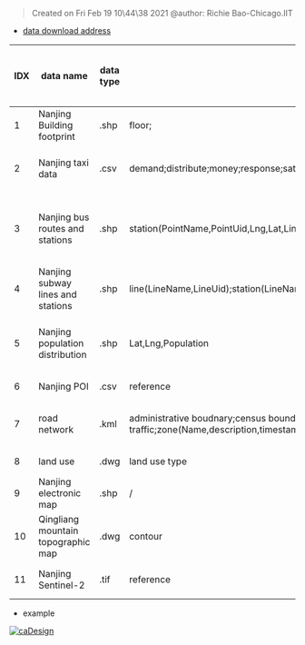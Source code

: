 > Created on Fri Feb 19 10\44\38 2021 @author: Richie Bao-Chicago.IIT

* [data download address](https://github.com/richieBao/guide_to_digitalDesign_of_LAUPArhi_knowledgeStruc/tree/main/data/GIS)

| IDX | data name                          | data type | data fields                                                                                                                                                     | data acquisition time(a)/or upload time(u) | data source(s)/or download address(d) | corresponding file name                                     | note                 | visibility |
|-----|------------------------------------|-----------|-----------------------------------------------------------------------------------------------------------------------------------------------------------------|--------------------------------------------|---------------------------------------|-------------------------------------------------------------|----------------------|------------|
| 1   | Nanjing Building footprint         | .shp      | floor;                                                                                                                                                          | 2020-07-27                                 | CSDN                                  | Nanjing Building footprint Data                             |                      | public     |
| 2   | Nanjing taxi data                  | .csv      | demand;distribute;money;response;satisfy(hour,longitude,latitude,value)                                                                                         | 2016-04-06 to 2016-04-12                   | CSDN                                  | Nanjing taxi data in 2016                                   |                      | public     |
| 3   | Nanjing bus routes and stations    | .shp      | station(PointName,PointUid,Lng,Lat,LineName,LineUid);routes(LineName,LineUid,StartTime,EndTime,WorkTimeDe,StepTimeDe,Direction,Price)                           | 2020-12                                    | CSDN                                  | SHP data of Nanjing bus route and stations in December 2020 |                      | public     |
| 4   | Nanjing subway lines and stations  | .shp      | line(LineName,LineUid);station(LineName,LineUid)                                                                                                                | 2020                                       | CSDN                                  | SHP of Nanjing subway station and line on 2020              |                      | public     |
| 5   | Nanjing population distribution    | .shp      | Lat,Lng,Population                                                                                                                                              | 2020                                       | CSDN                                  | SHP of population distribution in Nanjing in 2020           |                      | public     |
| 6   | Nanjing POI                        | .csv      | reference                                                                                                                                                       | 2019-12                                    | CSDN                                  | Nanjing POI 201912                                          |                      | public     |
| 7   | road network                       | .kml      | administrative boudnary;census boundaries;arterial traffic;zone(Name,description,timestamp,begin,end,altitudeMode,tessellate,extrude,visibility,drawOrder,icon) | 7/16/2019                                  | CSDN                                  | road Network Data OF Nanjing On 20190716                    |                      | public     |
| 8   | land use                           | .dwg      | land use type                                                                                                                                                   | null                                       | CSDN                                  | Topographic map of Nanjing                                  |                      | public     |
| 9   | Nanjing electronic map             | .shp      | /                                                                                                                                                               | 2014                                       | CSDN                                  | Nanjing Electronic Map                                      | not recommended      | public     |
| 10  | Qingliang mountain topographic map | .dwg      | contour                                                                                                                                                         | 2021                                       | workshop                              | Topo plan                                                   | lack of elevation    | privite    |
| 11  | Nanjing Sentinel-2                 | .tif      | reference                                                                                                                                                       | 2021                                       | Copernicus Open Access Hub            | /                                                           | download by yourself | public     |


* example

<a href=""><img src="./workshop-LA-UP_IIT/imgs/data_screenCapture.png" height='auto' width='auto' title="caDesign"></a>  